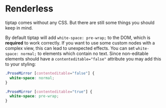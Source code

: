 # Renderless

tiptap comes without any CSS. But there are still some things you should keep in mind.

By default tiptap will add `white-space: pre-wrap;` to the DOM, which is **required** to work correctly. If you want to use some custom nodes with a complex view, this can lead to unexpected effects. You can set `white-space: normal;` to elements which contain no text. Since non-editable elements should have a `contenteditable="false"` attribute you may add this to your styling:

```css
.ProseMirror [contenteditable="false"] {
  white-space: normal;
}

.ProseMirror [contenteditable="true"] {
  white-space: pre-wrap;
}
```
